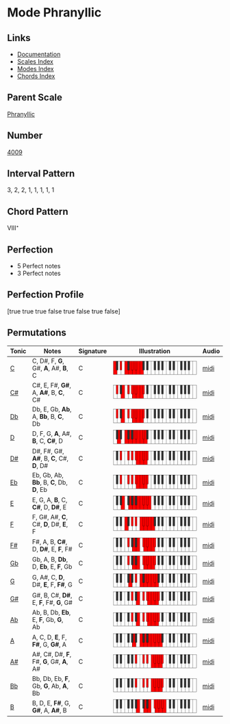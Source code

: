 # Mode Phranyllic

## Links

- [Documentation](index.md)
- [Scales Index](Scales.md)
- [Modes Index](Modes.md)
- [Chords Index](Chords.md)

## Parent Scale

[Phranyllic](ScalePhranyllic.md)

## Number

[4009](https://ianring.com/musictheory/scales/4009)

## Interval Pattern

3, 2, 2, 1, 1, 1, 1, 1

## Chord Pattern

VIII⁺

## Perfection

- 5 Perfect notes
- 3 Perfect notes

## Perfection Profile

[true true true false true false true false]

## Permutations

| Tonic | Notes | Signature | Illustration | Audio |
|-------|-------|-----------|--------------|-------|
| [C](ModeCNaturalPhranyllic.md) | C, D#, F, **G**, G#, **A**, A#, **B**, C | C | ![CNaturalPhranyllic](ModeCNaturalPhranyllic.png) | [midi](https://github.com/edipermadi/music/blob/main/docs/ModeCNaturalPhranyllic.mid?raw=true) |
| [C#](ModeCSharpPhranyllic.md) | C#, E, F#, **G#**, A, **A#**, B, **C**, C# | C | ![CSharpPhranyllic](ModeCSharpPhranyllic.png) | [midi](https://github.com/edipermadi/music/blob/main/docs/ModeCSharpPhranyllic.mid?raw=true) |
| [Db](ModeDFlatPhranyllic.md) | Db, E, Gb, **Ab**, A, **Bb**, B, **C**, Db | C | ![DFlatPhranyllic](ModeDFlatPhranyllic.png) | [midi](https://github.com/edipermadi/music/blob/main/docs/ModeDFlatPhranyllic.mid?raw=true) |
| [D](ModeDNaturalPhranyllic.md) | D, F, G, **A**, A#, **B**, C, **C#**, D | C | ![DNaturalPhranyllic](ModeDNaturalPhranyllic.png) | [midi](https://github.com/edipermadi/music/blob/main/docs/ModeDNaturalPhranyllic.mid?raw=true) |
| [D#](ModeDSharpPhranyllic.md) | D#, F#, G#, **A#**, B, **C**, C#, **D**, D# | C | ![DSharpPhranyllic](ModeDSharpPhranyllic.png) | [midi](https://github.com/edipermadi/music/blob/main/docs/ModeDSharpPhranyllic.mid?raw=true) |
| [Eb](ModeEFlatPhranyllic.md) | Eb, Gb, Ab, **Bb**, B, **C**, Db, **D**, Eb | C | ![EFlatPhranyllic](ModeEFlatPhranyllic.png) | [midi](https://github.com/edipermadi/music/blob/main/docs/ModeEFlatPhranyllic.mid?raw=true) |
| [E](ModeENaturalPhranyllic.md) | E, G, A, **B**, C, **C#**, D, **D#**, E | C | ![ENaturalPhranyllic](ModeENaturalPhranyllic.png) | [midi](https://github.com/edipermadi/music/blob/main/docs/ModeENaturalPhranyllic.mid?raw=true) |
| [F](ModeFNaturalPhranyllic.md) | F, G#, A#, **C**, C#, **D**, D#, **E**, F | C | ![FNaturalPhranyllic](ModeFNaturalPhranyllic.png) | [midi](https://github.com/edipermadi/music/blob/main/docs/ModeFNaturalPhranyllic.mid?raw=true) |
| [F#](ModeFSharpPhranyllic.md) | F#, A, B, **C#**, D, **D#**, E, **F**, F# | C | ![FSharpPhranyllic](ModeFSharpPhranyllic.png) | [midi](https://github.com/edipermadi/music/blob/main/docs/ModeFSharpPhranyllic.mid?raw=true) |
| [Gb](ModeGFlatPhranyllic.md) | Gb, A, B, **Db**, D, **Eb**, E, **F**, Gb | C | ![GFlatPhranyllic](ModeGFlatPhranyllic.png) | [midi](https://github.com/edipermadi/music/blob/main/docs/ModeGFlatPhranyllic.mid?raw=true) |
| [G](ModeGNaturalPhranyllic.md) | G, A#, C, **D**, D#, **E**, F, **F#**, G | C | ![GNaturalPhranyllic](ModeGNaturalPhranyllic.png) | [midi](https://github.com/edipermadi/music/blob/main/docs/ModeGNaturalPhranyllic.mid?raw=true) |
| [G#](ModeGSharpPhranyllic.md) | G#, B, C#, **D#**, E, **F**, F#, **G**, G# | C | ![GSharpPhranyllic](ModeGSharpPhranyllic.png) | [midi](https://github.com/edipermadi/music/blob/main/docs/ModeGSharpPhranyllic.mid?raw=true) |
| [Ab](ModeAFlatPhranyllic.md) | Ab, B, Db, **Eb**, E, **F**, Gb, **G**, Ab | C | ![AFlatPhranyllic](ModeAFlatPhranyllic.png) | [midi](https://github.com/edipermadi/music/blob/main/docs/ModeAFlatPhranyllic.mid?raw=true) |
| [A](ModeANaturalPhranyllic.md) | A, C, D, **E**, F, **F#**, G, **G#**, A | C | ![ANaturalPhranyllic](ModeANaturalPhranyllic.png) | [midi](https://github.com/edipermadi/music/blob/main/docs/ModeANaturalPhranyllic.mid?raw=true) |
| [A#](ModeASharpPhranyllic.md) | A#, C#, D#, **F**, F#, **G**, G#, **A**, A# | C | ![ASharpPhranyllic](ModeASharpPhranyllic.png) | [midi](https://github.com/edipermadi/music/blob/main/docs/ModeASharpPhranyllic.mid?raw=true) |
| [Bb](ModeBFlatPhranyllic.md) | Bb, Db, Eb, **F**, Gb, **G**, Ab, **A**, Bb | C | ![BFlatPhranyllic](ModeBFlatPhranyllic.png) | [midi](https://github.com/edipermadi/music/blob/main/docs/ModeBFlatPhranyllic.mid?raw=true) |
| [B](ModeBNaturalPhranyllic.md) | B, D, E, **F#**, G, **G#**, A, **A#**, B | C | ![BNaturalPhranyllic](ModeBNaturalPhranyllic.png) | [midi](https://github.com/edipermadi/music/blob/main/docs/ModeBNaturalPhranyllic.mid?raw=true) |
